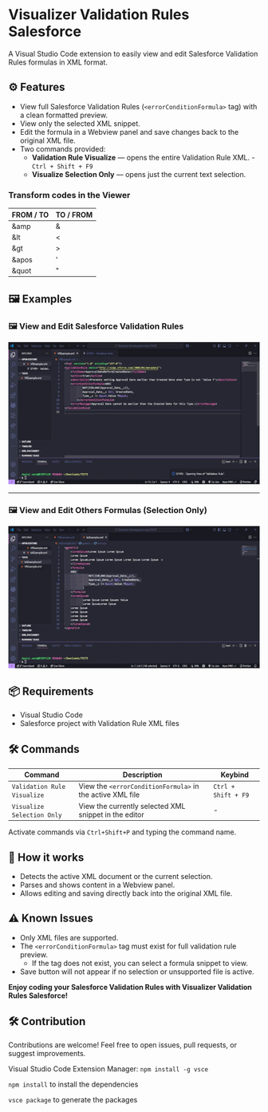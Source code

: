 # Visualizer Validation Rules Salesforce

A Visual Studio Code extension to easily view and edit Salesforce Validation Rules formulas in XML format.

## ⚙️ Features

- View full Salesforce Validation Rules (`<errorConditionFormula>` tag) with a clean formatted preview.
- View only the selected XML snippet.
- Edit the formula in a Webview panel and save changes back to the original XML file.
- Two commands provided:
  - **Validation Rule Visualize** — opens the entire Validation Rule XML. - `Ctrl + Shift + F9`
  - **Visualize Selection Only** — opens just the current text selection.

### Transform codes in the Viewer
| FROM / TO   | TO / FROM  |
|-------------|------------|
| &amp        |     &      |
| &lt         |     <      |
| &gt         |     >      |
| &apos       |     '      |
| &quot       |     "      |

## 🖼️ Examples

### 🖼️ View and Edit Salesforce Validation Rules

![Validation Rules - 1](media/SFVRV-1.gif)

---

### 🖼️ View and Edit Others Formulas (Selection Only)

![Validation Rules - 1](media/SFVRV-2.gif)


## 📦 Requirements

- Visual Studio Code
- Salesforce project with Validation Rule XML files

## 🛠️ Commands

| Command                     | Description                                         | Keybind                  |
|-----------------------------|-----------------------------------------------------| -------------------------| 
| `Validation Rule Visualize` | View the `<errorConditionFormula>` in the active XML file | `Ctrl + Shift + F9` |
| `Visualize Selection Only`  | View the currently selected XML snippet in the editor | - |

Activate commands via `Ctrl+Shift+P` and typing the command name.

## 🧪 How it works

- Detects the active XML document or the current selection.
- Parses and shows content in a Webview panel.
- Allows editing and saving directly back into the original XML file.

## ⚠️ Known Issues

- Only XML files are supported.
- The `<errorConditionFormula>` tag must exist for full validation rule preview.
  - If the tag does not exist, you can select a formula snippet to view.
- Save button will not appear if no selection or unsupported file is active.

**Enjoy coding your Salesforce Validation Rules with Visualizer Validation Rules Salesforce!**

## 🛠️ Contribution
Contributions are welcome!
Feel free to open issues, pull requests, or suggest improvements.

Visual Studio Code Extension Manager: ```npm install -g vsce```

```npm install``` to install the dependencies

```vsce package``` to generate the packages